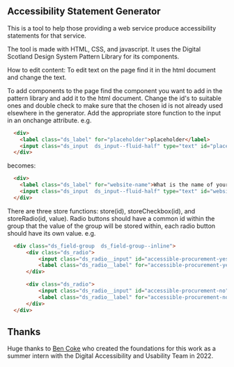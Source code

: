 ## Accessibility Statement Generator

This is a tool to help those providing a web service produce accessibility statements for that service.

The tool is made with HTML, CSS, and javascript. It uses the Digital Scotland Design System Pattern 
Library for its components.

How to edit content: To edit text on the page find it in the html document and change the text. 

To add components to the page find the component you want to add in the pattern library and add it to the html document. Change the id's to suitable ones and double check to make sure that the chosen id is not already used elsewhere in the generator. Add the appropriate store function to the input in an onchange attribute. e.g. 

```html
  <div>
    <label class="ds_label" for="placeholder">placeholder</label>
    <input class="ds_input  ds_input--fluid-half" type="text" id="placeholder"/>
  </div>
```

becomes:

```html
  <div>
    <label class="ds_label" for="website-name">What is the name of your website?</label>
    <input class="ds_input  ds_input--fluid-half" type="text" id="website-name" onchange="store('website-name');"/>
  </div>
```

There are three store functions: store(id), storeCheckbox(id), and storeRadio(id, value). Radio buttons should have a common id within the group that the value of the group will be stored within, each radio button should have its own value. e.g.

```html
  <div class="ds_field-group  ds_field-group--inline">
      <div class="ds_radio">
          <input class="ds_radio__input" id="accessible-procurement-yes" name="accessible-procurement-query" type="radio" value="yes" onchange="storeRadio('accessible-procurement-query', 'yes');"/>
          <label class="ds_radio__label" for="accessible-procurement-yes">Yes</label>
      </div>

      <div class="ds_radio">
          <input class="ds_radio__input" id="accessible-procurement-no" name="accessible-procurement-query" type="radio" value="no" onchange="storeRadio('accessible-procurement-query', 'no');"/>
          <label class="ds_radio__label" for="accessible-procurement-no">No</label>
      </div>
  </div>
```

## Thanks

Huge thanks to [Ben Coke](https://github.com/BenCoke) who created the foundations for this work as a summer intern with the Digital Accessibility and Usability Team in 2022.